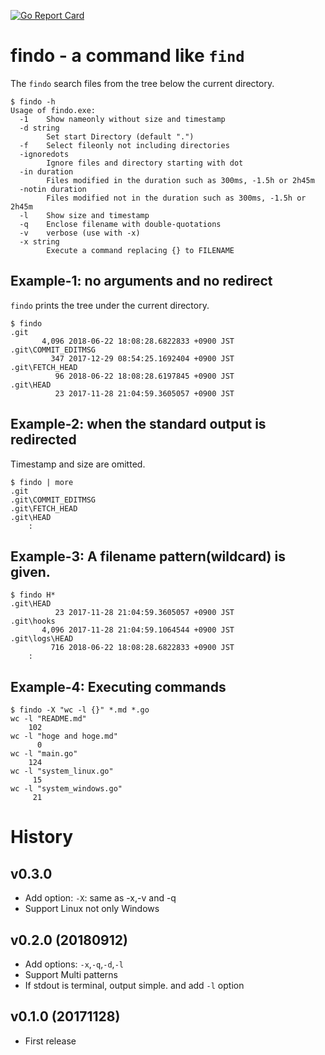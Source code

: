 [![Go Report Card](https://goreportcard.com/badge/github.com/zetamatta/findo)](https://goreportcard.com/report/github.com/zetamatta/findo)

findo - a command like `find`
==============================

The `findo` search files from the tree below the current directory.

```
$ findo -h
Usage of findo.exe:
  -1    Show nameonly without size and timestamp
  -d string
        Set start Directory (default ".")
  -f    Select fileonly not including directories
  -ignoredots
        Ignore files and directory starting with dot
  -in duration
        Files modified in the duration such as 300ms, -1.5h or 2h45m
  -notin duration
        Files modified not in the duration such as 300ms, -1.5h or 2h45m
  -l    Show size and timestamp
  -q    Enclose filename with double-quotations
  -v    verbose (use with -x)
  -x string
        Execute a command replacing {} to FILENAME
```

Example-1: no arguments and no redirect
-------------------------------------

`findo` prints the tree under the current directory.

```
$ findo
.git
       4,096 2018-06-22 18:08:28.6822833 +0900 JST
.git\COMMIT_EDITMSG
         347 2017-12-29 08:54:25.1692404 +0900 JST
.git\FETCH_HEAD
          96 2018-06-22 18:08:28.6197845 +0900 JST
.git\HEAD
          23 2017-11-28 21:04:59.3605057 +0900 JST
```

Example-2: when the standard output is redirected
-------------------------------------------------

Timestamp and size are omitted.

```
$ findo | more
.git
.git\COMMIT_EDITMSG
.git\FETCH_HEAD
.git\HEAD
    :
```

Example-3: A filename pattern(wildcard) is given.
---------------------------------------

```
$ findo H*
.git\HEAD
          23 2017-11-28 21:04:59.3605057 +0900 JST
.git\hooks
       4,096 2017-11-28 21:04:59.1064544 +0900 JST
.git\logs\HEAD
         716 2018-06-22 18:08:28.6822833 +0900 JST
    :
```

Example-4: Executing commands
-----------------------------

```
$ findo -X "wc -l {}" *.md *.go
wc -l "README.md"
    102
wc -l "hoge and hoge.md"
      0
wc -l "main.go"
    124
wc -l "system_linux.go"
     15
wc -l "system_windows.go"
     21
```

History
=======

v0.3.0
------
- Add option: `-X`: same as -x,-v and -q
- Support Linux not only Windows

v0.2.0 (20180912)
-----------------
- Add options: `-x`,`-q`,`-d`,`-l`
- Support Multi patterns
- If stdout is terminal, output simple. and add `-l` option

v0.1.0 (20171128)
-----------------
- First release
